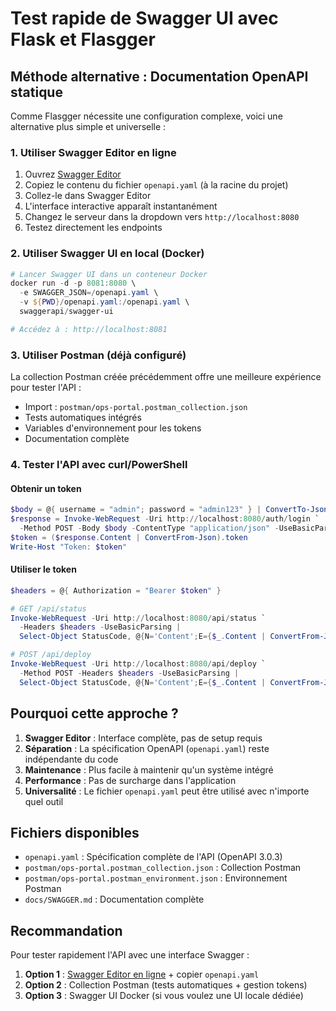 # Test rapide de Swagger UI avec Flask et Flasgger

## Méthode alternative : Documentation OpenAPI statique

Comme Flasgger nécessite une configuration complexe, voici une alternative plus simple et universelle :

### 1. Utiliser Swagger Editor en ligne

1. Ouvrez [Swagger Editor](https://editor.swagger.io/)
2. Copiez le contenu du fichier `openapi.yaml` (à la racine du projet)
3. Collez-le dans Swagger Editor
4. L'interface interactive apparaît instantanément
5. Changez le serveur dans la dropdown vers `http://localhost:8080`
6. Testez directement les endpoints

### 2. Utiliser Swagger UI en local (Docker)

```powershell
# Lancer Swagger UI dans un conteneur Docker
docker run -d -p 8081:8080 \
  -e SWAGGER_JSON=/openapi.yaml \
  -v ${PWD}/openapi.yaml:/openapi.yaml \
  swaggerapi/swagger-ui

# Accédez à : http://localhost:8081
```

### 3. Utiliser Postman (déjà configuré)

La collection Postman créée précédemment offre une meilleure expérience pour tester l'API :
- Import : `postman/ops-portal.postman_collection.json`
- Tests automatiques intégrés
- Variables d'environnement pour les tokens
- Documentation complète

### 4. Tester l'API avec curl/PowerShell

#### Obtenir un token
```powershell
$body = @{ username = "admin"; password = "admin123" } | ConvertTo-Json
$response = Invoke-WebRequest -Uri http://localhost:8080/auth/login `
  -Method POST -Body $body -ContentType "application/json" -UseBasicParsing
$token = ($response.Content | ConvertFrom-Json).token
Write-Host "Token: $token"
```

#### Utiliser le token
```powershell
$headers = @{ Authorization = "Bearer $token" }

# GET /api/status
Invoke-WebRequest -Uri http://localhost:8080/api/status `
  -Headers $headers -UseBasicParsing | 
  Select-Object StatusCode, @{N='Content';E={$_.Content | ConvertFrom-Json | ConvertTo-Json}}

# POST /api/deploy
Invoke-WebRequest -Uri http://localhost:8080/api/deploy `
  -Method POST -Headers $headers -UseBasicParsing |
  Select-Object StatusCode, @{N='Content';E={$_.Content | ConvertFrom-Json | ConvertTo-Json}}
```

## Pourquoi cette approche ?

1. **Swagger Editor** : Interface complète, pas de setup requis
2. **Séparation** : La spécification OpenAPI (`openapi.yaml`) reste indépendante du code
3. **Maintenance** : Plus facile à maintenir qu'un système intégré
4. **Performance** : Pas de surcharge dans l'application
5. **Universalité** : Le fichier `openapi.yaml` peut être utilisé avec n'importe quel outil

## Fichiers disponibles

- `openapi.yaml` : Spécification complète de l'API (OpenAPI 3.0.3)
- `postman/ops-portal.postman_collection.json` : Collection Postman
- `postman/ops-portal.postman_environment.json` : Environnement Postman
- `docs/SWAGGER.md` : Documentation complète

## Recommandation

Pour tester rapidement l'API avec une interface Swagger :

1. **Option 1** : [Swagger Editor en ligne](https://editor.swagger.io/) + copier `openapi.yaml`
2. **Option 2** : Collection Postman (tests automatiques + gestion tokens)
3. **Option 3** : Swagger UI Docker (si vous voulez une UI locale dédiée)
